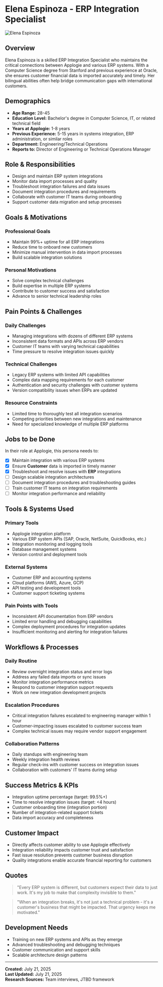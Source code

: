 # Elena Espinoza - ERP Integration Specialist

![Elena Espinoza](../assets/avatars/elena-espinoza.png)

## Overview
Elena Espinoza is a skilled ERP Integration Specialist who maintains the critical connections between Applogie and various ERP systems. With a Computer Science degree from Stanford and previous experience at Oracle, she ensures customer financial data is imported accurately and timely. Her bilingual abilities often help bridge communication gaps with international customers.

## Demographics
- **Age Range:** 28-45
- **Education Level:** Bachelor's degree in Computer Science, IT, or related technical field
- **Years at Applogie:** 1-8 years
- **Previous Experience:** 5-15 years in systems integration, ERP administration, or similar roles
- **Department:** Engineering/Technical Operations
- **Reports to:** Director of Engineering or Technical Operations Manager

## Role & Responsibilities
- Design and maintain ERP system integrations
- Monitor data import processes and quality
- Troubleshoot integration failures and data issues
- Document integration procedures and requirements
- Collaborate with customer IT teams during onboarding
- Support customer data migration and setup processes

## Goals & Motivations
### Professional Goals
- Maintain 99%+ uptime for all ERP integrations
- Reduce time to onboard new customers
- Minimize manual intervention in data import processes
- Build scalable integration solutions

### Personal Motivations
- Solve complex technical challenges
- Build expertise in multiple ERP systems
- Contribute to customer success and satisfaction
- Advance to senior technical leadership roles

## Pain Points & Challenges
### Daily Challenges
- Managing integrations with dozens of different ERP systems
- Inconsistent data formats and APIs across ERP vendors
- Customer IT teams with varying technical capabilities
- Time pressure to resolve integration issues quickly

### Technical Challenges
- Legacy ERP systems with limited API capabilities
- Complex data mapping requirements for each customer
- Authentication and security challenges with customer systems
- Version compatibility issues when ERPs are updated

### Resource Constraints
- Limited time to thoroughly test all integration scenarios
- Competing priorities between new integrations and maintenance
- Need for specialized knowledge of multiple ERP platforms

## Jobs to be Done
In their role at Applogie, this persona needs to:
- [x] Maintain integration with various ERP systems
- [x] Ensure **Customer** data is imported in timely manner
- [x] Troubleshoot and resolve issues with **ERP** integrations
- [ ] Design scalable integration architectures
- [ ] Document integration procedures and troubleshooting guides
- [ ] Train customer IT teams on integration requirements
- [ ] Monitor integration performance and reliability

## Tools & Systems Used
### Primary Tools
- Applogie integration platform
- Various ERP system APIs (SAP, Oracle, NetSuite, QuickBooks, etc.)
- Integration monitoring and logging tools
- Database management systems
- Version control and deployment tools

### External Systems
- Customer ERP and accounting systems
- Cloud platforms (AWS, Azure, GCP)
- API testing and development tools
- Customer support ticketing systems

### Pain Points with Tools
- Inconsistent API documentation from ERP vendors
- Limited error handling and debugging capabilities
- Complex deployment procedures for integration updates
- Insufficient monitoring and alerting for integration failures

## Workflows & Processes
### Daily Routine
- Review overnight integration status and error logs
- Address any failed data imports or sync issues
- Monitor integration performance metrics
- Respond to customer integration support requests
- Work on new integration development projects

### Escalation Procedures
- Critical integration failures escalated to engineering manager within 1 hour
- Customer-impacting issues escalated to customer success team
- Complex technical issues may require vendor support engagement

### Collaboration Patterns
- Daily standups with engineering team
- Weekly integration health reviews
- Regular check-ins with customer success on integration issues
- Collaboration with customers' IT teams during setup

## Success Metrics & KPIs
- Integration uptime percentage (target: 99.5%+)
- Time to resolve integration issues (target: <4 hours)
- Customer onboarding time (integration portion)
- Number of integration-related support tickets
- Data import accuracy and completeness

## Customer Impact
- Directly affects customer ability to use Applogie effectively
- Integration reliability impacts customer trust and satisfaction
- Fast issue resolution prevents customer business disruption
- Quality integrations enable accurate financial reporting for customers

## Quotes
> "Every ERP system is different, but customers expect their data to just work. It's my job to make that complexity invisible to them."

> "When an integration breaks, it's not just a technical problem - it's a customer's business that might be impacted. That urgency keeps me motivated."

## Development Needs
- Training on new ERP systems and APIs as they emerge
- Advanced troubleshooting and debugging techniques
- Customer communication and support skills
- Scalable architecture design patterns

---

**Created:** July 21, 2025  
**Last Updated:** July 21, 2025  
**Research Sources:** Team interviews, JTBD framework
